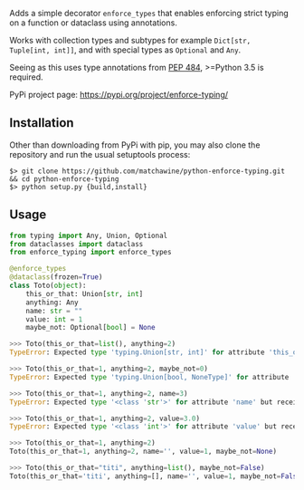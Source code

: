 Adds a simple decorator `enforce_types` that enables enforcing strict
typing on a function or dataclass using annotations.

Works with collection types and subtypes for example `Dict[str,
Tuple[int, int]]`, and with special types as `Optional` and `Any`.

Seeing as this uses type annotations from
[PEP 484](https://www.python.org/dev/peps/pep-0484/), \>=Python 3.5 is
required.

PyPi project page: <https://pypi.org/project/enforce-typing/>

## Installation

Other than downloading from PyPi with
<span class="title-ref">pip</span>, you may also clone the repository
and run the usual setuptools process:

    $> git clone https://github.com/matchawine/python-enforce-typing.git && cd python-enforce-typing
    $> python setup.py {build,install}

## Usage

``` python
from typing import Any, Union, Optional
from dataclasses import dataclass
from enforce_typing import enforce_types

@enforce_types
@dataclass(frozen=True)
class Toto(object):
    this_or_that: Union[str, int]
    anything: Any
    name: str = ""
    value: int = 1
    maybe_not: Optional[bool] = None

>>> Toto(this_or_that=list(), anything=2)
TypeError: Expected type 'typing.Union[str, int]' for attribute 'this_or_that' but received type '<class 'list'>')

>>> Toto(this_or_that=1, anything=2, maybe_not=0)
TypeError: Expected type 'typing.Union[bool, NoneType]' for attribute 'maybe_not' but received type '<class 'int'>')

>>> Toto(this_or_that=1, anything=2, name=3)
TypeError: Expected type '<class 'str'>' for attribute 'name' but received type '<class 'int'>')

>>> Toto(this_or_that=1, anything=2, value=3.0)
TypeError: Expected type '<class 'int'>' for attribute 'value' but received type '<class 'float'>')

>>> Toto(this_or_that=1, anything=2)
Toto(this_or_that=1, anything=2, name='', value=1, maybe_not=None)

>>> Toto(this_or_that="titi", anything=list(), maybe_not=False)
Toto(this_or_that='titi', anything=[], name='', value=1, maybe_not=False)
```
